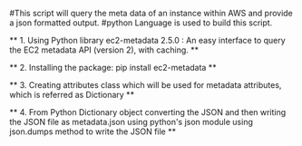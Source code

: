 #This script will query the meta data of an instance within AWS and provide a json formatted output.
#python Language is used to build this script.

         
** 1. Using Python library ec2-metadata 2.5.0 : An easy interface to query the EC2 metadata API (version 2), with caching. **


** 2. Installing the package: pip install ec2-metadata **


** 3. Creating attributes class which will be used for metadata attributes, which is referred as Dictionary **

** 4. From Python Dictionary object converting the JSON and then writing the JSON file as metadata.json using python's json module using json.dumps method to write the JSON file **


